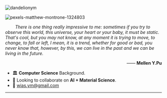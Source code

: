 <p align="left" width=60> <img src="https://komarev.com/ghpvc/?username=dandelionym&label=Profile%20views&color=0e75b6&style=flat" alt="dandelionym" /> </p>

![pexels-matthew-montrone-1324803](https://github.com/Dandelionym/Dandelionym/assets/62579469/102ff16b-ed78-431c-9c95-351a0fcefa70)


&emsp;&emsp; <i>There is one thing really impressive to me: sometimes if you try to observe this world, this universe, your heart or your baby, it must be static. That's cool, but you may not know, at any moment it is trying to move, to change, to fall or left, I mean, it is a trend, whether for good or bad, you never know that, however, by this, we can live in the past and we can be living in the future.</i>



<p align="right"> —— <b>Mellen Y.Pu</b> </p>





- 🏛️ **Computer Science** Background.
- 🤝 Looking to collaborate on **AI + Material Science**.
- 📧 <a>wias.ym@gmail.com</a>

---



<!--
---
<span> 
<img src="https://img.shields.io/badge/Python-100%25-blue" />
<img src="https://img.shields.io/badge/FullStack-100%25-yellow" />
<img src="https://img.shields.io/badge/PyTorch-100%25-red" />
</span>

<p>&nbsp;<img align="right" src="https://github-readme-stats.vercel.app/api?username=dandelionym&show_icons=true&locale=en" alt="dandelionym" /></p>


<h3 align="left">Support:</h3>
<p><a href="https://ko-fi.com/Latté"> <img align="left" src="https://cdn.ko-fi.com/cdn/kofi3.png?v=3" height="50" width="210" alt="Latté" /></a></p><br>







**Dandelionym/Dandelionym** is a ✨ _special_ ✨ repository because its `README.md` (this file) appears on your GitHub profile.

Here are some ideas to get you started:

- 🔭 I’m currently working on ...
- 🌱 I’m currently learning ...
- 👯 I’m looking to collaborate on ...
- 🤔 I’m looking for help with ...
- 💬 Ask me about ...
- 📫 How to reach me: ...
- 😄 Pronouns: ...
- ⚡ Fun fact: ...
-->

